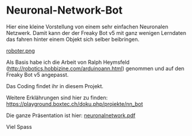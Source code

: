 # Neuronal-Network-Bot

Hier eine kleine Vorstellung von einem sehr einfachen Neuronalen Netzwerk. Damit kann der der Freaky Bot v5 mit ganz wenigen Lerndaten das fahren hinter einem Objekt sich selber beibringen.

[roboter.png](roboter.png)

Als Basis habe ich die Arbeit von Ralph Heymsfeld (http://robotics.hobbizine.com/arduinoann.html) genommen und auf den Freaky Bot v5 angepasst. 

Das Coding findet ihr in diesem Projekt.

Weitere Erklährungen sind hier zu finden: https://playground.boxtec.ch/doku.php/projekte/nn_bot

Die ganze Präsentation ist hier: [neuronalnetwork.pdf](neuronalnetwork.pdf)

Viel Spass
